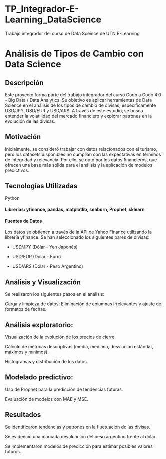 # TP_Integrador-E-Learning_DataScience
Trabajo integrador del curso de Data Sceince de UTN E-Learning


# Análisis de Tipos de Cambio con Data Science

## Descripción

Este proyecto forma parte del trabajo integrador del curso Codo a Codo 4.0 - Big Data / Data Analytics. Su objetivo es aplicar herramientas de Data Science en el análisis de los tipos de cambio de divisas, específicamente USD/JPY, USD/EUR y USD/ARS. A través de este estudio, se busca entender la volatilidad del mercado financiero y explorar patrones en la evolución de las divisas.

## Motivación

Inicialmente, se consideró trabajar con datos relacionados con el turismo, pero los datasets disponibles no cumplían con las expectativas en términos de integridad y relevancia. Por ello, se optó por los datos financieros, que ofrecen una base más sólida para el análisis y la aplicación de modelos predictivos.

## Tecnologías Utilizadas

Python

#### Librerías: yfinance, pandas, matplotlib, seaborn, Prophet, sklearn

#### Fuentes de Datos

Los datos se obtienen a través de la API de Yahoo Finance utilizando la librería yfinance. Se han seleccionado los siguientes pares de divisas:

* USD/JPY (Dólar - Yen Japonés)

* USD/EUR (Dólar - Euro)

* USD/ARS (Dólar - Peso Argentino)

## Análisis y Visualización

Se realizaron los siguientes pasos en el análisis:

Carga y limpieza de datos: Eliminación de columnas irrelevantes y ajuste de formatos de fechas.

## Análisis exploratorio:

Visualización de la evolución de los precios de cierre.

Cálculo de métricas descriptivas (media, mediana, desviación estándar, máximos y mínimos).

Histogramas y distribución de los datos.

## Modelado predictivo:

Uso de Prophet para la predicción de tendencias futuras.

Evaluación de modelos con MAE y MSE.

## Resultados

Se identificaron tendencias y patrones en la fluctuación de las divisas.

Se evidenció una marcada devaluación del peso argentino frente al dólar.

Se implementaron modelos de predicción para estimar posibles valores futuros.
